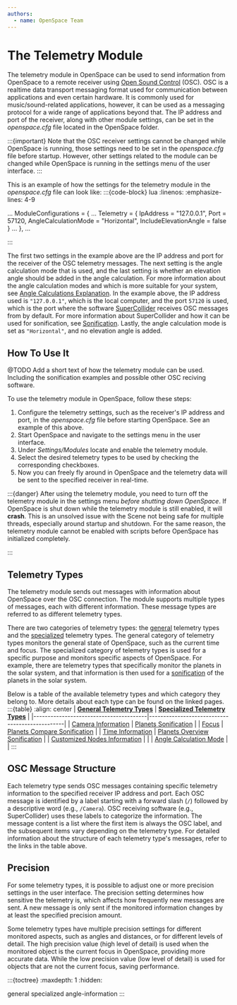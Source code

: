 ```yaml
---
authors:
  - name: OpenSpace Team
---
```


# The Telemetry Module
The telemetry module in OpenSpace can be used to send information from OpenSpace to a remote receiver using [Open Sound Control](https://ccrma.stanford.edu/groups/osc/index.html) (OSC). OSC is a realtime data transport messaging format used for communication between applications and even certain hardware. It is commonly used for music/sound-related applications, however, it can be used as a messaging protocol for a wide range of applications beyond that. The IP address and port of the receiver, along with other module settings, can be set in the _openspace.cfg_ file located in the OpenSpace folder.

:::{important}
Note that the OSC receiver settings cannot be changed while OpenSpace is running, those settings need to be set in the _openspace.cfg_ file before startup. However, other settings related to the module can be changed while OpenSpace is running in the settings menu of the user interface.
:::

This is an example of how the settings for the telemetry module in the _openspace.cfg_ file can look like:
:::{code-block} lua
:linenos:
:emphasize-lines: 4-9

...
ModuleConfigurations = {
    ...
    Telemetry = {
        IpAddress = "127.0.0.1",
        Port = 57120,
        AngleCalculationMode = "Horizontal",
        IncludeElevationAngle = false
    }
    ...
},
...

:::

The first two settings in the example above are the IP address and port for the receiver of the OSC telemetry messages. The next setting is the angle calculation mode that is used, and the last setting is whether an elevation angle should be added in the angle calculation. For more information about the angle calculation modes and which is more suitable for your system, see [Angle Calculations Explanation](./angle-information.md#angle-calculations-explanation). In the example above, the IP address used is `"127.0.0.1"`, which is the local computer, and the port `57120` is used, which is the port where the software [SuperCollider](https://supercollider.github.io/) receives OSC messages from by default. For more information about SuperCollider and how it can be used for sonification, see [Sonification](./specialized.md#sonification). Lastly, the angle calculation mode is set as `"Horizontal"`, and no elevation angle is added.

## How To Use It
@TODO Add a short text of how the telemetry module can be used. Including the sonification examples and possible other OSC reciving software.

To use the telemetry module in OpenSpace, follow these steps:

1. Configure the telemetry settings, such as the receiver's IP address and port, in the _openspace.cfg_ file before starting OpenSpace. See an example of this above.
2. Start OpenSpace and navigate to the settings menu in the user interface.
3. Under _Settings/Modules_ locate and enable the telemetry module.
5. Select the desired telemetry types to be used by checking the corresponding checkboxes.
6. Now you can freely fly around in OpenSpace and the telemetry data will be sent to the specified receiver in real-time.

:::{danger}
After using the telemetry module, you need to turn off the telemetry module in the settings menu _before shutting down OpenSpace_. If OpenSpace is shut down while the telemetry module is still enabled, it will **crash**. This is an unsolved issue with the Scene not being safe for multiple threads, especially around startup and shutdown. For the same reason, the telemetry module cannot be enabled with scripts before OpenSpace has initialized completely.
<!-- @TODO (malej) I am planning to (hopefully) fix the shutdown issue in th PR. However, the startup problem will remain. -->
:::

## Telemetry Types
The telemetry module sends out messages with information about OpenSpace over the OSC connection. The module supports multiple types of messages, each with different information. These message types are referred to as different telemetry types. 

There are two categories of telemetry types: the [general](general) telemetry types and the [specialized](specialized) telemetry types. The general category of telemetry types monitors the general state of OpenSpace, such as the current time and focus. The specialized category of telemetry types is used for a specific purpose and monitors specific aspects of OpenSpace. For example, there are telemetry types that specifically monitor the planets in the solar system, and that information is then used for a [sonification](./specialized.md#sonification) of the planets in the solar system.

Below is a table of the available telemetry types and which category they belong to. More details about each type can be found on the linked pages. 
:::{table}
:align: center
| **[General Telemetry Types](general)** | **[Specialized Telemetry Types](specialized)** |
|----------------------------------------|------------------------------------------------|
| [Camera Information](./general.md#camera-information) | [Planets Sonification](./specialized.md#planets-sonification) |
| [Focus](./general.md#focus) | [Planets Compare Sonification](./specialized.md#planets-compare-sonification) |
| [Time Information](./general.md#time-information) | [Planets Overview Sonification](./specialized.md#planets-overview-sonification) |
| [Customized Nodes Information](./general.md#customized-nodes-information) | |
| [Angle Calculation Mode](./general.md#angle-calculation-mode) | |
:::

## OSC Message Structure
Each telemetry type sends OSC messages containing specific telemetry information to the specified receiver IP address and port. Each OSC message is identified by a label starting with a forward slash (`/`) followed by a descriptive word (e.g., `/Camera`). OSC receiving software (e.g., SuperCollider) uses these labels to categorize the information. The message content is a list where the first item is always the OSC label, and the subsequent items vary depending on the telemetry type. For detailed information about the structure of each telemetry type's messages, refer to the links in the table above.

## Precision
For some telemetry types, it is possible to adjust one or more precision settings in the user interface. The precision setting determines how sensitive the telemetry is, which affects how frequently new messages are sent. A new message is only sent if the monitored information changes by at least the specified precision amount.

Some telemetry types have multiple precision settings for different monitored aspects, such as angles and distances, or for different levels of detail. The high precision value (high level of detail) is used when the monitored object is the current focus in OpenSpace, providing more accurate data. While the low precision value (low level of detail) is used for objects that are not the current focus, saving performance.

:::{toctree}
:maxdepth: 1
:hidden:

general
specialized
angle-information
:::
